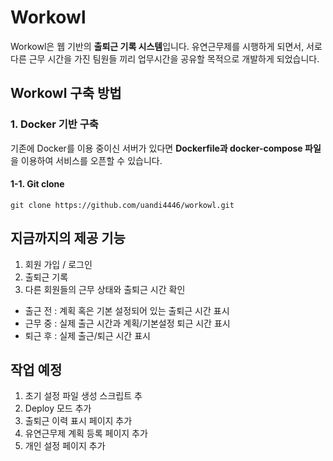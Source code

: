 # Workowl
Workowl은 웹 기반의 **출퇴근 기록 시스템**입니다.
유연근무제를 시행하게 되면서, 서로 다른 근무 시간을 가진 팀원들 끼리 업무시간을 공유할 목적으로 개발하게 되었습니다.

## Workowl 구축 방법
### 1. Docker 기반 구축
기존에 Docker를 이용 중이신 서버가 있다면 **Dockerfile과 docker-compose 파일**을 이용하여 서비스를 오픈할 수 있습니다.
#### 1-1. Git clone
```git
git clone https://github.com/uandi4446/workowl.git
```

## 지금까지의 제공 기능
1. 회원 가입 / 로그인
2. 출퇴근 기록
3. 다른 회원들의 근무 상태와 출퇴근 시간 확인
  - 출근 전 : 계획 혹은 기본 설정되어 있는 출퇴근 시간 표시
  - 근무 중 : 실제 출근 시간과 계획/기본설정 퇴근 시간 표시
  - 퇴근 후 : 실제 출근/퇴근 시간 표시
 
## 작업 예정
1. 초기 설정 파일 생성 스크립트 추
2. Deploy 모드 추가
3. 출퇴근 이력 표시 페이지 추가
4. 유연근무제 계획 등록 페이지 추가
5. 개인 설정 페이지 추가
